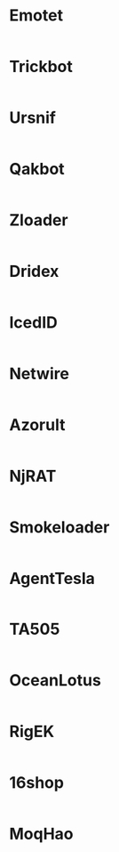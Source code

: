 # Emotet
![]()

# Trickbot
![]()

# Ursnif
![]()

# Qakbot
![]()

# Zloader
![]()

# Dridex
![]()

# IcedID
![]()

# Netwire
![]()

# Azorult
![]()

# NjRAT
![]()

# Smokeloader
![]()

# AgentTesla
![]()

# TA505
![]()

# OceanLotus
![]()

# RigEK
![]()

# 16shop
![]()

# MoqHao
![]()
